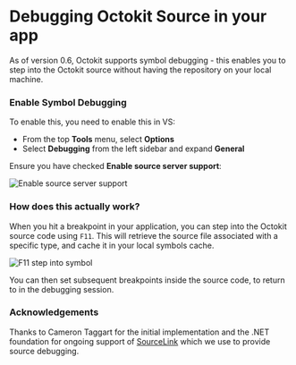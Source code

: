 # Debugging Octokit Source in your app

As of version 0.6, Octokit supports symbol debugging - this enables you to step
into the Octokit source without having the repository on your local machine.

### Enable Symbol Debugging

To enable this, you need to enable this in VS:

 - From the top **Tools** menu, select **Options**
 - Select **Debugging** from the left sidebar and expand **General**

Ensure you have checked **Enable source server support**:

![Enable source server support](https://cloud.githubusercontent.com/assets/359239/5388961/31f9b29e-8144-11e4-8c47-08aca6dee697.png)

### How does this actually work?

When you hit a breakpoint in your application, you can step into the
Octokit source code using `F11`. This will retrieve the source file associated
with a specific type, and cache it in your local symbols cache.

![F11 step into symbol](https://cloud.githubusercontent.com/assets/359239/5389259/74600502-8149-11e4-94f7-10dc79a0573f.gif)

You can then set subsequent breakpoints inside the source code, to return to
in the debugging session.

### Acknowledgements

Thanks to Cameron Taggart for the initial implementation and the .NET foundation for ongoing support of [SourceLink](https://github.com/dotnet/sourcelink) which we use to provide source debugging.
